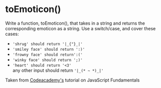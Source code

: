 <h1>toEmoticon()</h1>

<p>Write a function, toEmoticon(), that takes in a string and returns the corresponding emoticon as a string. Use a switch/case, and cover these cases:<P>

<ul>
<li><code>'shrug' should return '|_{"}_|'</code></li>
<li><code>'smiley face' should return ':)'</code></li>
<li><code>'frowny face' should return':('</code></li>
<li><code>'winky face' should return ';)'</code></li>
<li><code>'heart' should return '<3'</code></li>
any other input should return <code>'|_(* ~ *)_|'</code></li>
</ul>

Taken from [Codeacademy's](https://www.codecademy.com/paths/full-stack-engineer-career-path/tracks/fscp-javascript-syntax-part-i/modules/fecp-practice-javascript-syntax-variables-data-types-conditionals-functions/lessons/javascript-fundamentals-code-challenge/exercises/to-emoticon) tutorial on JavaScript Fundamentals
